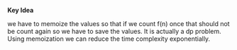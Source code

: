 **Key Idea**

we have to memoize the values so that if we count f(n) once that should not be count again so we have to save the values.
It is actually a dp problem.
Using memoization we can reduce the time complexity exponentially.
